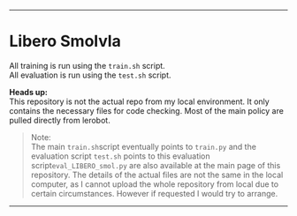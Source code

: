 
---

# Libero Smolvla

All training is run using the `train.sh` script.  
All evaluation is run using the `test.sh` script.

**Heads up:**  
This repository is not the actual repo from my local environment. It only contains the necessary files for code checking.
Most of the main policy are pulled directly from lerobot.

> Note:  
> The main `train.sh`script eventually points to `train.py` and the evaluation script `test.sh` points to this evaluation script`eval_LIBERO_smol.py` are also available at the main page of this repository.
> The details of the actual files are not the same in the local computer, as I cannot upload the whole repository from local due to certain circumstances.
> However if requested I would try to arrange.

---

